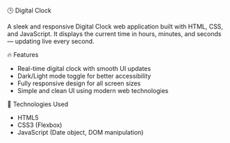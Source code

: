  🕒 Digital Clock

A sleek and responsive Digital Clock web application built with HTML, CSS, and JavaScript. It displays the current time in hours, minutes, and seconds — updating live every second.

 🔥 Features

- Real-time digital clock with smooth UI updates
- Dark/Light mode toggle for better accessibility
- Fully responsive design for all screen sizes
- Simple and clean UI using modern web technologies


🚀 Technologies Used

- HTML5
- CSS3 (Flexbox)
- JavaScript (Date object, DOM manipulation)
